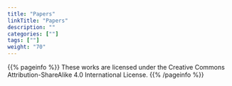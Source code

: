 ```yaml
---
title: "Papers"
linkTitle: "Papers"
description: ""
categories: [""]
tags: [""]
weight: "70"
---
```


{{% pageinfo %}}
These works are licensed under the Creative Commons Attribution-ShareAlike 4.0 International License.
{{% /pageinfo %}}

